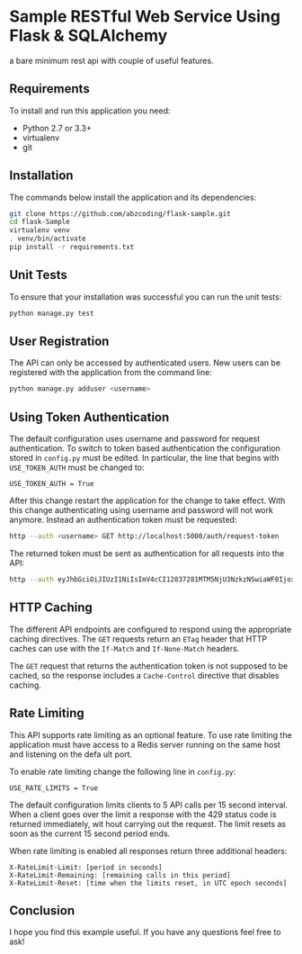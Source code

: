 Sample RESTful Web Service Using Flask & SQLAlchemy
===================================================

a bare minimum rest api with couple of useful features.

Requirements
------------

To install and run this application you need:

- Python 2.7 or 3.3+
- virtualenv
- git

Installation
------------
The commands below install the application and its dependencies:
```bash
git clone https://github.com/abzcoding/flask-sample.git
cd flask-Sample
virtualenv venv
. venv/bin/activate
pip install -r requirements.txt
```

Unit Tests
----------

To ensure that your installation was successful you can run the unit tests:

```bash
python manage.py test
```

User Registration
-----------------

The API can only be accessed by authenticated users. New users can be registered
with the application from the command line:
```bash
python manage.py adduser <username>
```

Using Token Authentication
--------------------------
                         
The default configuration uses username and password for request authentication. To switch to token based authentication the configuration stored in `config.py` must be edited. In particular, the line that begins with `USE_TOKEN_AUTH` must be changed to:     
```
USE_TOKEN_AUTH = True
```
After this change restart the application for the change to take effect.                                                                   With this change authenticating using username and password will not work anymore. Instead an authentication token must be requested:
```bash
http --auth <username> GET http://localhost:5000/auth/request-token
```
The returned token must be sent as authentication for all requests into the API:
```bash
http --auth eyJhbGciOiJIUzI1NiIsImV4cCI12837281MTM5NjU3NzkzNSwiaWF0IjoxMzk2NTc0MzM1fQ.eyJpZCI6MX0.8XFUzlGz5XPGJp0weoOXy6avwr7OS1ojMbJYpBvw42I: GET http://localhost:5000/api/v1.0/sample_api/
```

HTTP Caching
------------

The different API endpoints are configured to respond using the appropriate caching directives. The `GET` requests return an `ETag` header that HTTP caches can use with the `If-Match` and `If-None-Match` headers.

The `GET` request that returns the authentication token is not supposed to be cached, so the response includes a `Cache-Control` directive that disables caching.

Rate Limiting
-------------

This API supports rate limiting as an optional feature. To use rate limiting the application must have access to a Redis server running on the same host and listening on the defa
ult port.

To enable rate limiting change the following line in `config.py`:
```
USE_RATE_LIMITS = True
```
The default configuration limits clients to 5 API calls per 15 second interval. When a client goes over the limit a response with the 429 status code is returned immediately, wit
hout carrying out the request. The limit resets as soon as the current 15 second period ends.

When rate limiting is enabled all responses return three additional headers:
```
X-RateLimit-Limit: [period in seconds]
X-RateLimit-Remaining: [remaining calls in this period]
X-RateLimit-Reset: [time when the limits reset, in UTC epoch seconds]
```

Conclusion
----------

I hope you find this example useful. If you have any questions feel free to ask!
